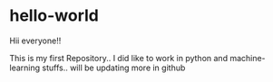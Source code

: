 # hello-world

Hii everyone!!

This is my first Repository..
I did like to work in python and machine-learning stuffs..
will be updating more in github
